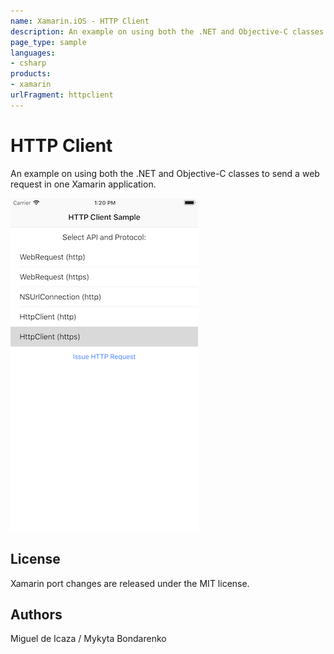 ```yaml
---
name: Xamarin.iOS - HTTP Client
description: An example on using both the .NET and Objective-C classes to send a web request in one Xamarin application. License Xamarin port changes are...
page_type: sample
languages:
- csharp
products:
- xamarin
urlFragment: httpclient
---
```

# HTTP Client

An example on using both the .NET and Objective-C classes to send a web request in one Xamarin application. 

![Home Screen](Screenshots/screenshot-1.png)

## License

Xamarin port changes are released under the MIT license.

## Authors

Miguel de Icaza / Mykyta Bondarenko
